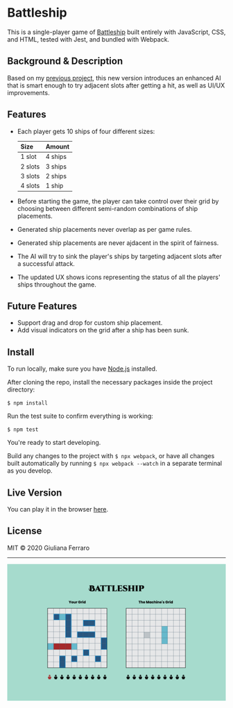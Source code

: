 # Battleship

This is a single-player game of [Battleship](https://en.wikipedia.org/wiki/Battleship_(game)) built entirely with JavaScript, CSS, and HTML, tested with Jest, and bundled with Webpack.

## Background & Description

Based on my [previous project](https://github.com/1ba1/battleship), this new version introduces an enhanced AI that is smart enough to try adjacent slots after getting a hit, as well as UI/UX improvements.

## Features

- Each player gets 10 ships of four different sizes:

     | Size | Amount |
     |--------|---------|
     | 1 slot | 4 ships |
     | 2 slots| 3 ships |
     | 3 slots| 2 ships |
     | 4 slots| 1 ship |

- Before starting the game, the player can take control over their grid by choosing between different semi-random combinations of ship placements.
- Generated ship placements never overlap as per game rules.
- Generated ship placements are never ajdacent in the spirit of fairness.
- The AI will try to sink the player's ships by targeting adjacent slots after a successful attack.
- The updated UX shows icons representing the status of all the players' ships throughout the game.

## Future Features

- Support drag and drop for custom ship placement.
- Add visual indicators on the grid after a ship has been sunk.

## Install

To run locally, make sure you have [Node.js](https://nodejs.org/) installed.

After cloning the repo, install the necessary packages inside the project directory:

```
$ npm install
```

Run the test suite to confirm everything is working:

```
$ npm test
```

You're ready to start developing.

Build any changes to the project with `$ npx webpack`, or have all changes built automatically by running `$ npx webpack --watch` in a separate terminal as you develop.

## Live Version

You can play it in the browser [here](https://gferrarocamus.github.io/battleship).

## License

MIT © 2020 Giuliana Ferraro

---

![Battleship Demo](/demo/battleship-demo.png)
